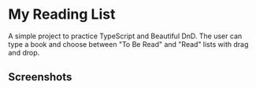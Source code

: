 # My Reading List

A simple project to practice TypeScript and Beautiful DnD. The user can type a book and choose between "To Be Read" and
"Read" lists with drag and drop.

## Screenshots


